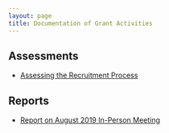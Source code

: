 ```yaml
---
layout: page
title: Documentation of Grant Activities
---
```


## Assessments

* [Assessing the Recruitment Process](../files/assessments/recruitment/)

## Reports

* [Report on August 2019 In-Person Meeting](../files/reports/VTF-August-Meeting-Report.pdf)